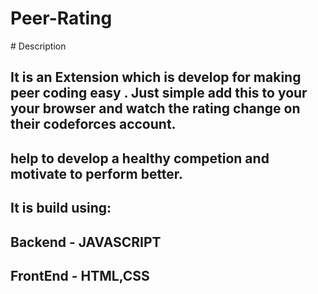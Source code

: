 ﻿# Peer-Rating
﻿# Description 
## It is an Extension which is develop for making peer coding easy . Just simple add this to your your browser and watch the rating change on their codeforces account.
## help to develop a healthy competion and motivate to perform better.
## It is build using:
## Backend - JAVASCRIPT
## FrontEnd - HTML,CSS
